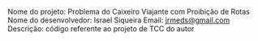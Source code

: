 Nome do projeto: Problema do Caixeiro Viajante com Proibição de Rotas
Nome do desenvolvedor: Israel Siqueira 
Email: jrmeds@gmail.com
Descrição: código referente ao projeto de TCC do autor 
